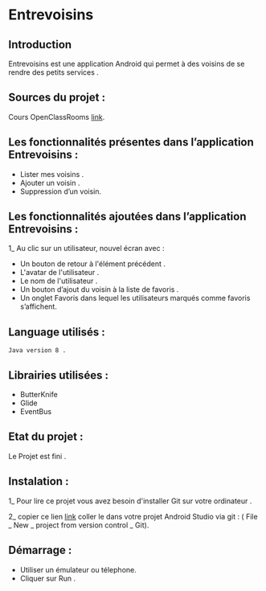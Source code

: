 
# Entrevoisins

## Introduction

Entrevoisins est une application Android qui permet à des voisins de se rendre des petits services .

## Sources du projet :

 Cours OpenClassRooms [link](https://github.com/Deyine/OpenClassrooms/tree/master/Android/Entrevoisins).

## Les fonctionnalités présentes dans l’application Entrevoisins :
* Lister mes voisins .
* Ajouter un voisin .
* Suppression d’un voisin.

## Les fonctionnalités ajoutées dans l’application Entrevoisins :

1_ Au clic sur un utilisateur, nouvel écran avec :
* Un bouton de retour à l'élément précédent .
* L'avatar de l'utilisateur .
* Le nom de l'utilisateur .
* Un bouton d’ajout du voisin à la liste de favoris .
* Un onglet Favoris dans lequel les utilisateurs marqués comme favoris s’affichent.

## Language utilisés :

    Java version 8 .

## Librairies utilisées :

   * ButterKnife
   * Glide
   * EventBus

## Etat du projet :

   Le  Projet est fini .


## Instalation :

1_ Pour lire ce projet vous avez besoin d'installer Git sur votre ordinateur .

2_ copier ce lien [link](https://github.com/katych/Khadija_Entrevoisins.git) coller le dans votre projet Android Studio
   via git : ( File _ New _ project from version control _ Git).


 ## Démarrage :

* Utiliser un émulateur ou télephone.
* Cliquer sur Run .




















